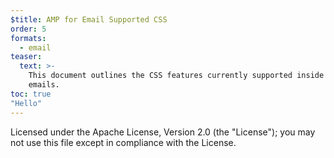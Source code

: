 ```yaml
---
$title: AMP for Email Supported CSS
order: 5
formats:
  - email
teaser:
  text: >-
    This document outlines the CSS features currently supported inside AMP
    emails.
toc: true
"Hello"
---
```


Licensed under the Apache License, Version 2.0 (the "License");
you may not use this file except in compliance with the License.
